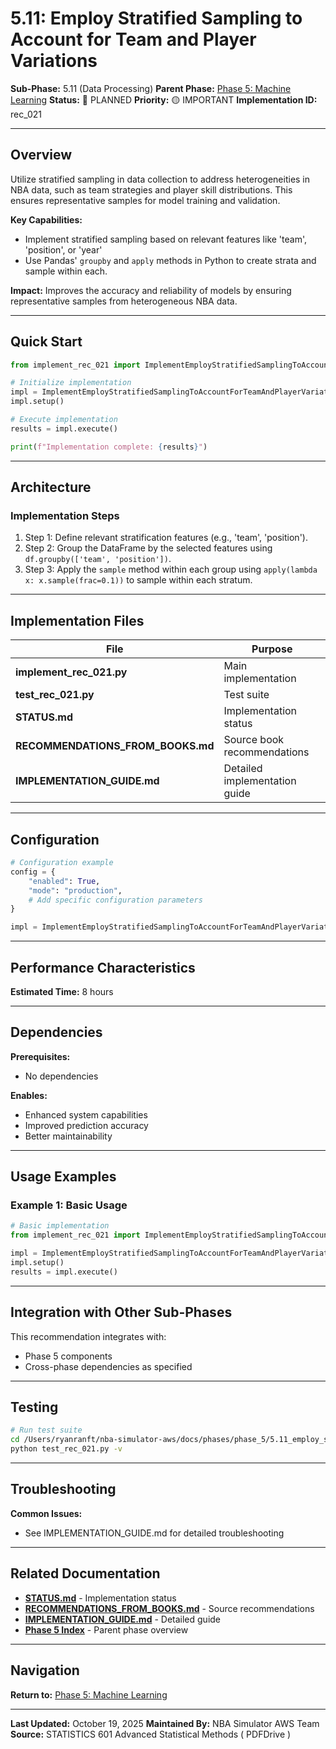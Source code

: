 # 5.11: Employ Stratified Sampling to Account for Team and Player Variations

**Sub-Phase:** 5.11 (Data Processing)
**Parent Phase:** [Phase 5: Machine Learning](../PHASE_5_INDEX.md)
**Status:** 🔵 PLANNED
**Priority:** 🟡 IMPORTANT
**Implementation ID:** rec_021

---

## Overview

Utilize stratified sampling in data collection to address heterogeneities in NBA data, such as team strategies and player skill distributions. This ensures representative samples for model training and validation.

**Key Capabilities:**
- Implement stratified sampling based on relevant features like 'team', 'position', or 'year'
- Use Pandas' `groupby` and `apply` methods in Python to create strata and sample within each.

**Impact:**
Improves the accuracy and reliability of models by ensuring representative samples from heterogeneous NBA data.

---

## Quick Start

```python
from implement_rec_021 import ImplementEmployStratifiedSamplingToAccountForTeamAndPlayerVariations

# Initialize implementation
impl = ImplementEmployStratifiedSamplingToAccountForTeamAndPlayerVariations()
impl.setup()

# Execute implementation
results = impl.execute()

print(f"Implementation complete: {results}")
```

---

## Architecture

### Implementation Steps

1. Step 1: Define relevant stratification features (e.g., 'team', 'position').
2. Step 2: Group the DataFrame by the selected features using `df.groupby(['team', 'position'])`.
3. Step 3: Apply the `sample` method within each group using `apply(lambda x: x.sample(frac=0.1))` to sample within each stratum.

---

## Implementation Files

| File | Purpose |
|------|---------|
| **implement_rec_021.py** | Main implementation |
| **test_rec_021.py** | Test suite |
| **STATUS.md** | Implementation status |
| **RECOMMENDATIONS_FROM_BOOKS.md** | Source book recommendations |
| **IMPLEMENTATION_GUIDE.md** | Detailed implementation guide |

---

## Configuration

```python
# Configuration example
config = {
    "enabled": True,
    "mode": "production",
    # Add specific configuration parameters
}

impl = ImplementEmployStratifiedSamplingToAccountForTeamAndPlayerVariations(config=config)
```

---

## Performance Characteristics

**Estimated Time:** 8 hours

---

## Dependencies

**Prerequisites:**
- No dependencies

**Enables:**
- Enhanced system capabilities
- Improved prediction accuracy
- Better maintainability

---

## Usage Examples

### Example 1: Basic Usage

```python
# Basic implementation
from implement_rec_021 import ImplementEmployStratifiedSamplingToAccountForTeamAndPlayerVariations

impl = ImplementEmployStratifiedSamplingToAccountForTeamAndPlayerVariations()
impl.setup()
results = impl.execute()
```

---

## Integration with Other Sub-Phases

This recommendation integrates with:
- Phase 5 components
- Cross-phase dependencies as specified

---

## Testing

```bash
# Run test suite
cd /Users/ryanranft/nba-simulator-aws/docs/phases/phase_5/5.11_employ_stratified_sampling_to_account_for_team_and_player_va
python test_rec_021.py -v
```

---

## Troubleshooting

**Common Issues:**
- See IMPLEMENTATION_GUIDE.md for detailed troubleshooting

---

## Related Documentation

- **[STATUS.md](STATUS.md)** - Implementation status
- **[RECOMMENDATIONS_FROM_BOOKS.md](RECOMMENDATIONS_FROM_BOOKS.md)** - Source recommendations
- **[IMPLEMENTATION_GUIDE.md](IMPLEMENTATION_GUIDE.md)** - Detailed guide
- **[Phase 5 Index](../PHASE_5_INDEX.md)** - Parent phase overview

---

## Navigation

**Return to:** [Phase 5: Machine Learning](../PHASE_5_INDEX.md)

---

**Last Updated:** October 19, 2025
**Maintained By:** NBA Simulator AWS Team
**Source:** STATISTICS 601 Advanced Statistical Methods ( PDFDrive )
